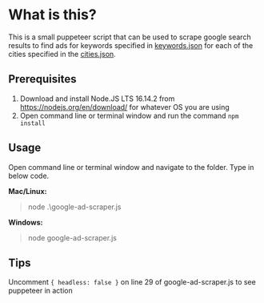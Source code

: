 # What is this?

This is a small puppeteer script that can be used to scrape google search results to find ads for keywords specified in [keywords.json](keywords.json) for each of the cities specified in the [cities.json](cities.json).

## Prerequisites

1. Download and install Node.JS LTS 16.14.2 from <https://nodejs.org/en/download/> for whatever OS you are using
2. Open command line or terminal window and run the command `npm install`

## Usage

Open command line or terminal window and navigate to the folder. Type in below code.

**Mac/Linux:**

>node .\google-ad-scraper.js

**Windows:**

>node google-ad-scraper.js

## Tips

Uncomment `{ headless: false }` on line 29 of google-ad-scraper.js to see puppeteer in action
